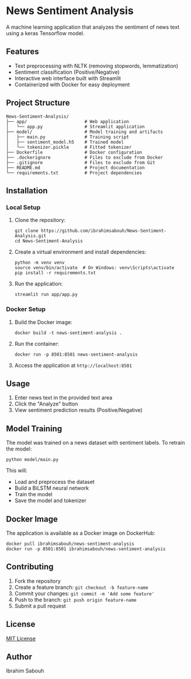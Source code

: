 # News Sentiment Analysis

A machine learning application that analyzes the sentiment of news text using a keras Tensorflow model.

## Features

- Text preprocessing with NLTK (removing stopwords, lemmatization)
- Sentiment classification (Positive/Negative)
- Interactive web interface built with Streamlit
- Containerized with Docker for easy deployment

## Project Structure

```
News-Sentiment-Analysis/
├── app/                      # Web application
│   └── app.py                # Streamlit application
├── model/                    # Model training and artifacts
│   ├── main.py               # Training script
│   ├── sentiment_model.h5    # Trained model
│   └── tokenizer.pickle      # Fitted tokenizer
├── Dockerfile                # Docker configuration
├── .dockerignore             # Files to exclude from Docker
├── .gitignore                # Files to exclude from Git
├── README.md                 # Project documentation
└── requirements.txt          # Project dependencies
```

## Installation

### Local Setup

1. Clone the repository:
   ```
   git clone https://github.com/ibrahimsabouh/News-Sentiment-Analysis.git
   cd News-Sentiment-Analysis
   ```

2. Create a virtual environment and install dependencies:
   ```
   python -m venv venv
   source venv/bin/activate  # On Windows: venv\Scripts\activate
   pip install -r requirements.txt
   ```

3. Run the application:
   ```
   streamlit run app/app.py
   ```

### Docker Setup

1. Build the Docker image:
   ```
   docker build -t news-sentiment-analysis .
   ```

2. Run the container:
   ```
   docker run -p 8501:8501 news-sentiment-analysis
   ```

3. Access the application at `http://localhost:8501`

## Usage

1. Enter news text in the provided text area
2. Click the "Analyze" button
3. View sentiment prediction results (Positive/Negative)

## Model Training

The model was trained on a news dataset with sentiment labels. To retrain the model:

```
python model/main.py
```

This will:
- Load and preprocess the dataset
- Build a BiLSTM neural network
- Train the model
- Save the model and tokenizer

## Docker Image

The application is available as a Docker image on DockerHub:

```
docker pull ibrahimsabouh/news-sentiment-analysis
docker run -p 8501:8501 ibrahimsabouh/news-sentiment-analysis
```

## Contributing

1. Fork the repository
2. Create a feature branch: `git checkout -b feature-name`
3. Commit your changes: `git commit -m 'Add some feature'`
4. Push to the branch: `git push origin feature-name`
5. Submit a pull request

## License

[MIT License](LICENSE)

## Author

Ibrahim Sabouh
